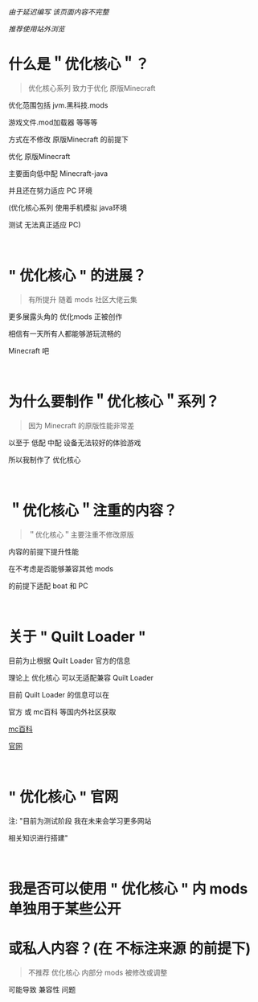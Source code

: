 *由于延迟编写 该页面内容不完整*

*推荐使用站外浏览*

# 什么是＂优化核心＂？

> 优化核心系列 致力于优化 原版Minecraft

优化范围包括 jvm.黑科技.mods  

游戏文件.mod加载器 等等等  

方式在不修改 原版Minecraft 的前提下  

优化 原版Minecraft   

主要面向低中配 Minecraft-java   

并且还在努力适应 PC 环境  

(优化核心系列 使用手机模拟 java环境  

测试 无法真正适应 PC)  

⠀  

# " 优化核心 " 的进展？

> 有所提升 随着 mods 社区大佬云集

更多展露头角的 优化mods 正被创作  

相信有一天所有人都能够游玩流畅的  

Minecraft 吧  

⠀  

# 为什么要制作＂优化核心＂系列？

> 因为 Minecraft 的原版性能非常差

以至于 低配 中配 设备无法较好的体验游戏  

所以我制作了 优化核心  

⠀  

# ＂优化核心＂注重的内容？

> ＂优化核心＂主要注重不修改原版

内容的前提下提升性能  

在不考虑是否能够兼容其他 mods  

的前提下适配 boat 和 PC  

⠀  

# 关于 " Quilt Loader "

目前为止根据 Quilt Loader 官方的信息  

理论上 优化核心 可以无适配兼容 Quilt Loader  

目前 Quilt Loader 的信息可以在  

官方 或 mc百科 等国内外社区获取  

[mc百科](https://www.mcmod.cn/class/3901.html)  

[官网](https://quiltmc.org/)  

⠀  

# " 优化核心 " 官网

注: "目前为测试阶段 我在未来会学习更多网站  

相关知识进行搭建"  

⠀  

# 我是否可以使用 " 优化核心 " 内 mods 单独用于某些公开  

# 或私人内容？(在 不标注来源 的前提下)  

> 不推荐 优化核心 内部分 mods 被修改或调整

可能导致 兼容性 问题  
